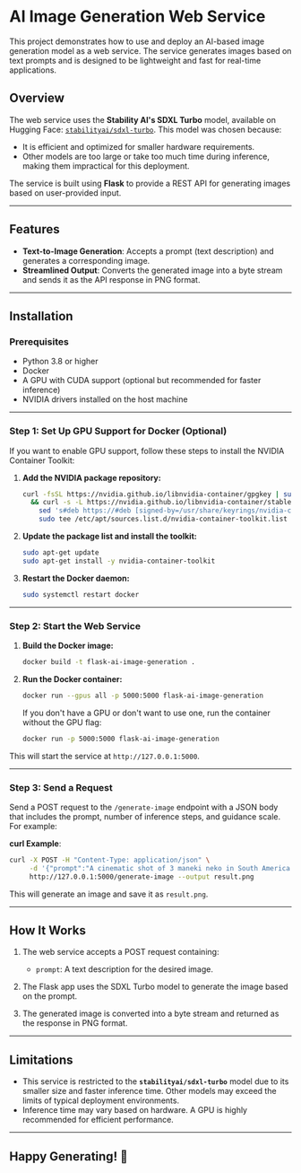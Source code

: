# AI Image Generation Web Service

This project demonstrates how to use and deploy an AI-based image generation model as a web service. The service generates images based on text prompts and is designed to be lightweight and fast for real-time applications.

## Overview

The web service uses the **Stability AI's SDXL Turbo** model, available on Hugging Face: [`stabilityai/sdxl-turbo`](https://huggingface.co/stabilityai/sdxl-turbo). This model was chosen because:

- It is efficient and optimized for smaller hardware requirements.
- Other models are too large or take too much time during inference, making them impractical for this deployment.

The service is built using **Flask** to provide a REST API for generating images based on user-provided input.

---

## Features

- **Text-to-Image Generation**: Accepts a prompt (text description) and generates a corresponding image.
- **Streamlined Output**: Converts the generated image into a byte stream and sends it as the API response in PNG format.

---

## Installation

### Prerequisites

- Python 3.8 or higher
- Docker
- A GPU with CUDA support (optional but recommended for faster inference)
- NVIDIA drivers installed on the host machine

---

### Step 1: Set Up GPU Support for Docker (Optional)

If you want to enable GPU support, follow these steps to install the NVIDIA Container Toolkit:

1. **Add the NVIDIA package repository:**

   ```bash
   curl -fsSL https://nvidia.github.io/libnvidia-container/gpgkey | sudo gpg --dearmor -o /usr/share/keyrings/nvidia-container-toolkit-keyring.gpg \
     && curl -s -L https://nvidia.github.io/libnvidia-container/stable/deb/nvidia-container-toolkit.list | \
       sed 's#deb https://#deb [signed-by=/usr/share/keyrings/nvidia-container-toolkit-keyring.gpg] https://#g' | \
       sudo tee /etc/apt/sources.list.d/nvidia-container-toolkit.list
   ```

2. **Update the package list and install the toolkit:**

   ```bash
   sudo apt-get update
   sudo apt-get install -y nvidia-container-toolkit
   ```

3. **Restart the Docker daemon:**

   ```bash
   sudo systemctl restart docker
   ```

---

### Step 2: Start the Web Service

1. **Build the Docker image:**

   ```bash
   docker build -t flask-ai-image-generation .
   ```

2. **Run the Docker container:**

   ```bash
   docker run --gpus all -p 5000:5000 flask-ai-image-generation
   ```

   If you don't have a GPU or don't want to use one, run the container without the GPU flag:

   ```bash
   docker run -p 5000:5000 flask-ai-image-generation
   ```

This will start the service at `http://127.0.0.1:5000`.

---

### Step 3: Send a Request

Send a POST request to the `/generate-image` endpoint with a JSON body that includes the prompt, number of inference steps, and guidance scale. For example:

**curl Example**:
```bash
curl -X POST -H "Content-Type: application/json" \
     -d '{"prompt":"A cinematic shot of 3 maneki neko in South America."}' \
     http://127.0.0.1:5000/generate-image --output result.png
```

This will generate an image and save it as `result.png`.

---

## How It Works

1. The web service accepts a POST request containing:
   - `prompt`: A text description for the desired image.

2. The Flask app uses the SDXL Turbo model to generate the image based on the prompt.

3. The generated image is converted into a byte stream and returned as the response in PNG format.

---

## Limitations

- This service is restricted to the **`stabilityai/sdxl-turbo`** model due to its smaller size and faster inference time. Other models may exceed the limits of typical deployment environments.
- Inference time may vary based on hardware. A GPU is highly recommended for efficient performance.

---

## Happy Generating! 🚀